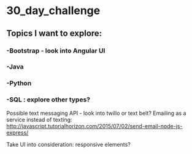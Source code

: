 # 30_day_challenge
## Topics I want to explore:

### -Bootstrap - look into Angular UI
### -Java
### -Python
### -SQL : explore other types?

Possible text messaging API - look into twillo or text belt?
Emailing as a service instead of texting:
http://javascript.tutorialhorizon.com/2015/07/02/send-email-node-js-express/

Take UI into consideration: responsive elements?
